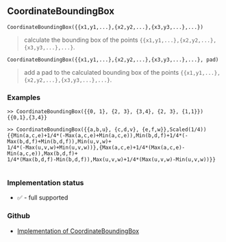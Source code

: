 ## CoordinateBoundingBox

```
CoordinateBoundingBox({{x1,y1,...},{x2,y2,...},{x3,y3,...},...})
```

> calculate the bounding box of the points `{{x1,y1,...},{x2,y2,...},{x3,y3,...},...}`.
 
```
CoordinateBoundingBox({{x1,y1,...},{x2,y2,...},{x3,y3,...},...}, pad)
```

> add a pad to the calculated bounding box of the points `{{x1,y1,...},{x2,y2,...},{x3,y3,...},...}`.
 

### Examples

```
>> CoordinateBoundingBox({{0, 1}, {2, 3}, {3,4}, {2, 3}, {1,1}})
{{0,1},{3,4}}
        
>> CoordinateBoundingBox({{a,b,u}, {c,d,v}, {e,f,w}},Scaled(1/4))
{{Min(a,c,e)+1/4*(-Max(a,c,e)+Min(a,c,e)),Min(b,d,f)+1/4*(-Max(b,d,f)+Min(b,d,f)),Min(u,v,w)+
1/4*(-Max(u,v,w)+Min(u,v,w))},{Max(a,c,e)+1/4*(Max(a,c,e)-Min(a,c,e)),Max(b,d,f)+
1/4*(Max(b,d,f)-Min(b,d,f)),Max(u,v,w)+1/4*(Max(u,v,w)-Min(u,v,w))}}
            
```






### Implementation status

* &#x2705; - full supported

### Github

* [Implementation of CoordinateBoundingBox](https://github.com/axkr/symja_android_library/blob/master/symja_android_library/matheclipse-core/src/main/java/org/matheclipse/core/builtin/ComputationalGeometryFunctions.java#L633) 
